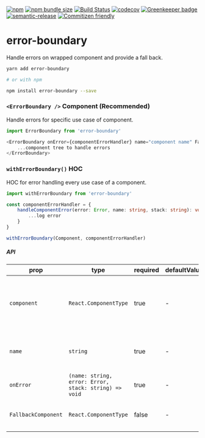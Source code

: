 [![npm](https://img.shields.io/npm/v/error-boundary.svg)](https://www.npmjs.com/package/error-boundary)
[![npm bundle size](https://img.shields.io/bundlephobia/minzip/error-boundary.svg)](https://bundlephobia.com/result?p=error-boundary)
[![Build Status](https://travis-ci.org/matmalkowski/react-handyman.svg?branch=master)](https://travis-ci.org/matmalkowski/react-handyman)
[![codecov](https://codecov.io/gh/matmalkowski/react-handyman/branch/master/graph/badge.svg)](https://codecov.io/gh/matmalkowski/react-handyman)
[![Greenkeeper badge](https://badges.greenkeeper.io/matmalkowski/react-handyman.svg)](https://greenkeeper.io/)
[![semantic-release](https://img.shields.io/badge/%20%20%F0%9F%93%A6%F0%9F%9A%80-semantic--release-e10079.svg)](https://github.com/semantic-release/semantic-release)
[![Commitizen friendly](https://img.shields.io/badge/commitizen-friendly-brightgreen.svg)](http://commitizen.github.io/cz-cli/)

# error-boundary

Handle errors on wrapped component and provide a fall back.

```bash
yarn add error-boundary

# or with npm

npm install error-boundary --save
```

### `<ErrorBoundary />` Component (Recommended)

Handle errors for specific use case of component.

```ts
import ErrorBoundary from 'error-boundary'

<ErrorBoundary onError={componentErrorHandler} name="component name" FallbackComponent={CustomFallbackComponent}>
    ...component tree to handle errors
</ErrorBoundary>
```

### `withErrorBoundary()` HOC

HOC for error handling every use case of a component.

```ts
import withErrorBoundary from 'error-boundary'

const componentErrorHandler = {
    handleComponentError(error: Error, name: string, stack: string): void {
        ...log error
    }
}

withErrorBoundary(Component, componentErrorHandler)
```

##### API

| prop       | type                   | required | defaultValue | Description                                                                                                                    |
| ---------- | ---------------------- | -------- | ------------ | ------------------------------------------------------------------------------------------------------------------------------ |
| `component` | `React.ComponentType`     | true     | -            | A component that we want to bind error boundary to                                                        |
| `name`      | `string`     | true     | -            | Component name to identify in stack message                                                       |
| `onError`  | `(name: string, error: Error, stack: string) => void`     | true     | -            | Error callback handler                                                     |
| `FallbackComponent` | `React.ComponentType`     | false     | -            | A fallback component when error occurs                                                       |

